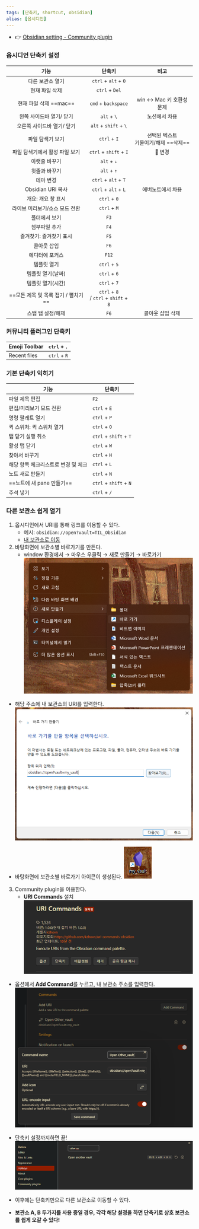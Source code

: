 ```yaml
---
tags: [단축키, shortcut, obsidian]
alias: [옵시디언]
---
```


- 👉 [Obsidian setting - Community plugin](Obsidian%20setting%20-%20Community%20plugin.md)

### 옵시디언 단축키 설정
|                기능                 |                  단축키                   |                   비고                   |
|:-----------------------------------:|:-----------------------------------------:|:----------------------------------------:|
|          다른 보관소 열기           |           `ctrl` + `alt` + `O`            |                                          |
|           현재 파일 삭제            |              `ctrl` + `Del`               |                                          |
|           현재 파일 삭제 ==mac==   |              `cmd` + `backspace`               |  win ↔ Mac 키 호환성 문제                                      |
|      왼쪽 사이드바 열기/ 닫기       |                `alt` + `\`                |              노션에서 차용               |
|     오른쪽 사이드바 열기/ 닫기      |           `alt` + `shift` + `\`           |                                          |
|          파일 탐색기 보기           |               `ctrl` + `I`                | 선택된 텍스트 <br>기울이기/해제 ==삭제== |
|   파일 탐색기에서 활성 파일 보기    |          `ctrl` + `shift` + `I`           |                 📌 변경                  |
|            아랫줄 바꾸기            |                `alt` + `↓`                |                                          |
|            윗줄과 바꾸기            |                `alt` + `↑`                |                                          |
|              테마 변경              |           `ctrl` + `alt` + `T`            |                                          |
|          Obsidian URI 복사          |           `ctrl` + `alt` + `L`            |            에버노트에서 차용             |
|         개요: 개요 창 표시          |               `ctrl` + `0`                |                                          |
|   라이브 미리보기/소스 모드 전환    |               `ctrl` + `M`                |                                          |
|            폴더에서 보기            |                   `F3`                    |                                          |
|            첨부파일 추가            |                   `F4`                    |                                          |
|       즐겨찾기: 즐겨찾기 표시       |                   `F5`                    |                                          |
|             콜아웃 삽입             |                   `F6`                    |                                          |
|           에디터에 포커스           |                   `F12`                   |                                          |
|             템플릿 열기             |               `ctrl` + `5`                |                                          |
|          템플릿 열기(날짜)          |               `ctrl` + `6`                |                                          |
|          템플릿 열기(시간)          |               `ctrl` + `7`                |                                          |
| ==모든 제목 및 목록 접기 / 펼치기== | `ctrl` + `8` <br>/ `ctrl` + `shift` + `8` |                                          |
|          스탭 탭 설정/해제          |                   `F6`                    |             콜아웃 삽입 삭제             |


### 커뮤니티 플러그인 단축키
| Emoji Toolbar | `ctrl` + `.` |
| ------------- | ------------ |
| Recent files   | `ctrl` + `R`     |


### 기본 단축키 익히기
| 기능                                | 단축키                 |
| ----------------------------------- | ---------------------- |
| 파일 제목 편집                      | `F2`                   |
| 편집/미리보기 모드 전환             | `ctrl` + `E`           |
| 명령 팔레트 열기                    | `ctrl` + `P`           |
| 퀵 스위처: 퀵 스위처 열기           | `ctrl` + `O`           |
| 탭 닫기 실행 취소                   | `ctrl` + `shift` + `T` |
| 활성 탭 닫기                        | `ctrl` + `W`           |
| 찾아서 바꾸기                       | `ctrl` + `H`           |
| 해당 항목 체크리스트로 변경 및 체크 | `ctrl` + `L`           |
| 노트 새로 만들기                    | `ctrl` + `N`           |
| ==노트에 새 pane 만들기==              | `ctrl` + `shift` + `N` |
| 주석 넣기     | `ctrl` + `/`       |


### 다른 보관소 쉽게 열기
1. 옵시디언에서 URI를 통해 링크를 이용할 수 있다.
	- 예시: `obsidian://open?vault=TIL_Obsidian` 
	- [내 보관소로 이동](obsidian://open?vault=ramy_ob2)
2. 바탕화면에 보관소별 바로가기를 만든다. 
	- window 환경에서 → 마우스 우클릭  → 새로 만들기  →  바로가기
![|400](assets/Obsidian%20setting.png)

- 해당 주소에 내 보관소의 URI를 입력한다. 
![|500](assets/Obsidian%20setting-1.png)

- 바탕화면에 보관소별 바로가기 아이콘이 생성된다.
![](assets/Obsidian%20setting-2.png)

3. Community plugin을 이용한다. 
	- **URI Commands** 설치
![](assets/Obsidian%20setting-3.png)
- 옵션에서 **Add Command**를 누르고, 내 보관소 주소를 입력한다. 
![](assets/Obsidian%20setting-4.png)

- 단축키 설정까지하면 끝!
![](assets/Obsidian%20setting-5.png)

- 이후에는 단축키만으로 다른 보관소로 이동할 수 있다. 
- **보관소 A, B 두가지를 사용 중일 경우, 각각 해당 설정을 하면 단축키로 상호 보관소를 쉽게 오갈 수 있다!**

